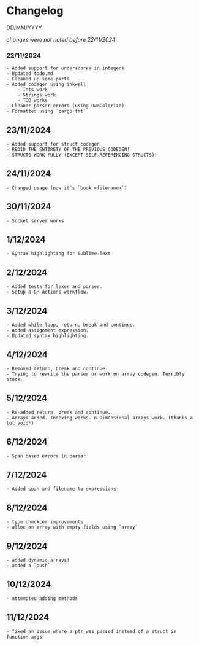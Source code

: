 # Changelog

DD/MM/YYYY

*changes were not noted before 22/11/2024*

### 22/11/2024
	- Added support for underscores in integers
	- Updated todo.md
	- Cleaned up some parts
	- Added codegen using inkwell
		- Ints work
		- Strings work
		- TCO works
	- Cleaner parser errors (using OwoColorize)
	- Formatted using `cargo fmt`

## 23/11/2024
	- Added support for struct codegen
	- REDID THE ENTIRETY OF THE PREVIOUS CODEGEN!
	- STRUCTS WORK FULLY (EXCEPT SELF-REFERENCING STRUCTS)!

## 24/11/2024
	- Changed usage (now it's `book <filename>`)

## 30/11/2024
	- Socket server works

## 1/12/2024
	- Syntax highlighting for Sublime-Text

## 2/12/2024
	- Added tests for lexer and parser.
	- Setup a GH actions workflow.

## 3/12/2024
	- Added while loop, return, break and continue.
	- Added assignment expression.
	- Updated syntax highlighting.

## 4/12/2024
	- Removed return, break and continue.
	- Trying to rewrite the parser or work on array codegen. Terribly stuck.

## 5/12/2024
	- Re-added return, break and continue.
	- Arrays added. Indexing works. n-Dimensional arrays work. (thanks a lot void*)

## 6/12/2024
	- Span based errors in parser

## 7/12/2024
	- Added span and filename to expressions

## 8/12/2024
	- type checkcer improvements
	- alloc an array with empty fields using `array`

## 9/12/2024
	- added dynamic arrays!
	- added a `push`

## 10/12/2024
	- attempted adding methods

## 11/12/2024
	- fixed an issue where a ptr was passed instead of a struct in function args